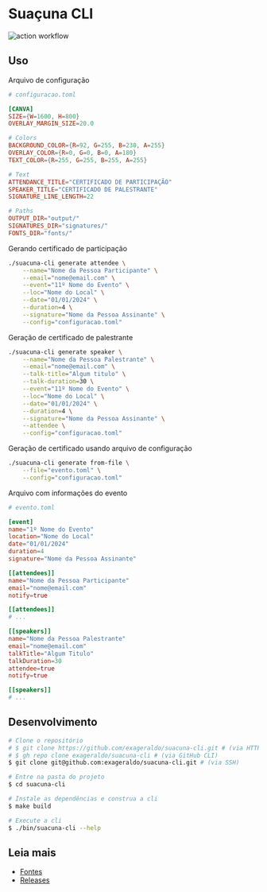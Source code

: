 # Suaçuna CLI

![action workflow](https://github.com/exageraldo/suacuna-cli/actions/workflows/release.yml/badge.svg)

## Uso

Arquivo de configuração

```toml
# configuracao.toml

[CANVA]
SIZE={W=1600, H=800}
OVERLAY_MARGIN_SIZE=20.0

# Colors
BACKGROUND_COLOR={R=92, G=255, B=230, A=255}
OVERLAY_COLOR={R=0, G=0, B=0, A=180}
TEXT_COLOR={R=255, G=255, B=255, A=255}

# Text
ATTENDANCE_TITLE="CERTIFICADO DE PARTICIPAÇÃO"
SPEAKER_TITLE="CERTIFICADO DE PALESTRANTE"
SIGNATURE_LINE_LENGTH=22

# Paths
OUTPUT_DIR="output/"
SIGNATURES_DIR="signatures/"
FONTS_DIR="fonts/"
```

Gerando certificado de participação

```sh
./suacuna-cli generate attendee \
    --name="Nome da Pessoa Participante" \
    --email="nome@email.com" \
    --event="11º Nome do Evento" \
    --loc="Nome do Local" \
    --date="01/01/2024" \
    --duration=4 \
    --signature="Nome da Pessoa Assinante" \
    --config="configuracao.toml"
```

Geração de certificado de palestrante

```sh
./suacuna-cli generate speaker \
    --name="Nome da Pessoa Palestrante" \
    --email="nome@email.com" \
    --talk-title="Algum titulo" \
    --talk-duration=30 \
    --event="11º Nome do Evento" \
    --loc="Nome do Local" \
    --date="01/01/2024" \
    --duration=4 \
    --signature="Nome da Pessoa Assinante" \
    --attendee \
    --config="configuracao.toml"
```

Geração de certificado usando arquivo de configuração

```sh
./suacuna-cli generate from-file \
    --file="evento.toml" \
    --config="configuracao.toml"
```

Arquivo com informações do evento

```toml
# evento.toml

[event]
name="1º Nome do Evento"
location="Nome do Local"
date="01/01/2024"
duration=4
signature="Nome da Pessoa Assinante"

[[attendees]]
name="Nome da Pessoa Participante"
email="nome@email.com"
notify=true

[[attendees]]
# ...

[[speakers]]
name="Nome da Pessoa Palestrante"
email="nome@email.com"
talkTitle="Algum Titulo"
talkDuration=30
attendee=true
notify=true

[[speakers]]
# ...
```



## Desenvolvimento

```sh
# Clone o repositório
# $ git clone https://github.com/exageraldo/suacuna-cli.git # (via HTTPS)
# $ gh repo clone exageraldo/suacuna-cli # (via GitHub CLI)
$ git clone git@github.com:exageraldo/suacuna-cli.git # (via SSH)

# Entre na pasta do projeto
$ cd suacuna-cli

# Instale as dependências e construa a cli
$ make build

# Execute a cli
$ ./bin/suacuna-cli --help
```


## Leia mais

- [Fontes](fonts/README.md)
- [Releases](https://github.com/exageraldo/suacuna-cli/releases)